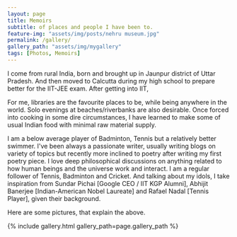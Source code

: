 ```yaml
---
layout: page
title: Memoirs
subtitle: of places and people I have been to.
feature-img: "assets/img/posts/nehru museum.jpg"
permalink: /gallery/
gallery_path: "assets/img/mygallery"
tags: [Photos, Memoirs]
---
```

I come from rural India, born and brought up in Jaunpur district of Uttar Pradesh. And then moved to Calcutta during my high school to prepare better for the IIT-JEE exam. After getting into IIT,


For me, libraries are the favourite places to be, while being anywhere in the world. Solo evenings at beaches/riverbanks are also desirable. Once forced into cooking in some dire circumstances, I have learned to make some of usual Indian food with minimal raw material supply.

I am a below average player of Badminton, Tennis but a relatively better swimmer. I've been always a passionate writer, usually writing blogs on variety of topics but recently more inclined to poetry after writing my first poetry piece. I love deep philosophical discussions on anything related to how human beings and the universe work and interact. I am a regular follower of Tennis, Badminton and Cricket. And talking about my idols, I take inspiration from Sundar Pichai [Google CEO / IIT KGP Alumni], Abhijit Banerjee [Indian-American Nobel Laureate] and Rafael Nadal [Tennis Player], given their background.

Here are some pictures, that explain the above.

{% include gallery.html gallery_path=page.gallery_path %}